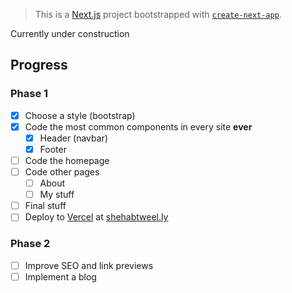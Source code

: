 > This is a [Next.js](https://nextjs.org/) project bootstrapped with [`create-next-app`](https://github.com/vercel/next.js/tree/canary/packages/create-next-app).

Currently under construction

## Progress
### Phase 1

- [x] Choose a style (bootstrap)
- [x] Code the most common components in every site **ever**
    - [x] Header (navbar)
    - [x] Footer
- [ ] Code the homepage
- [ ] Code other pages
    - [ ] About
    - [ ] My stuff
- [ ] Final stuff
- [ ] Deploy to [Vercel](vercel.com) at [shehabtweel.ly](shehabtweel.ly)

### Phase 2

- [ ] Improve SEO and link previews
- [ ] Implement a blog
